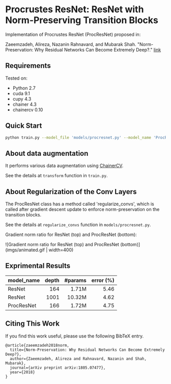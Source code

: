 # Procrustes ResNet: ResNet with Norm-Preserving Transition Blocks
Implementation of Procrustes ResNet (ProcResNet) proposed in: 

Zaeemzadeh, Alireza, Nazanin Rahnavard, and Mubarak Shah. 
"Norm-Preservation: Why Residual Networks Can Become Extremely Deep?." [link](https://arxiv.org/abs/1805.07477)


## Requirements

Tested on:
- Python 2.7
- cuda 9.1 
- cupy 4.3
- chainer 4.3
- chainercv 0.10

## Quick Start

```bash
python train.py --model_file 'models/procresnet.py' --model_name 'ProcResNet166' --regul_freq 0.5 --gpus 0 1 --batchsize 128 --training_epoch 300 --lr_decay_epoch 150 225 --initial_lr 0.1 --dataset 'cifar10'
```

## About data augmentation

It performs various data augmentation using [ChainerCV](https://github.com/chainer/chainercv). 

See the details at `transform` function in `train.py`.

## About Regularization of the Conv Layers
The ProcResNet class has a method called 'regularize_convs', which is called after gradient descent update to enforce norm-preservation on the transition blocks.

See the details at `regularize_convs` function in `models/procresnet.py`.

Gradient norm ratio for ResNet (top) and ProcResNet (bottom):

![Gradient norm ratio for ResNet (top) and ProcResNet (bottom)](imgs/animated.gif | width=400)

## Exprimental Results

| model_name   |   depth |  #params|   error (%)         |
|:-------------|--------:|--------:|--------------------:|
| ResNet       |     164 |   1.71M |            5.46     |
| ResNet       |     1001|  10.32M |            4.62     |
| ProcResNet   |     166 |   1.72M |            4.75     |



## Citing This Work
If you find this work useful, please use the following BibTeX entry.
```
@article{zaeemzadeh2018norm,
  title={Norm-Preservation: Why Residual Networks Can Become Extremely Deep?},
  author={Zaeemzadeh, Alireza and Rahnavard, Nazanin and Shah, Mubarak},
  journal={arXiv preprint arXiv:1805.07477},
  year={2018}
}
```




